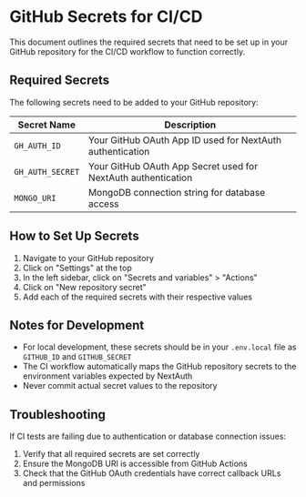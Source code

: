 # GitHub Secrets for CI/CD

This document outlines the required secrets that need to be set up in your GitHub repository for the CI/CD workflow to function correctly.

## Required Secrets

The following secrets need to be added to your GitHub repository:

| Secret Name | Description |
|-------------|-------------|
| `GH_AUTH_ID` | Your GitHub OAuth App ID used for NextAuth authentication |
| `GH_AUTH_SECRET` | Your GitHub OAuth App Secret used for NextAuth authentication |
| `MONGO_URI` | MongoDB connection string for database access |

## How to Set Up Secrets

1. Navigate to your GitHub repository
2. Click on "Settings" at the top
3. In the left sidebar, click on "Secrets and variables" > "Actions"
4. Click on "New repository secret"
5. Add each of the required secrets with their respective values

## Notes for Development

- For local development, these secrets should be in your `.env.local` file as `GITHUB_ID` and `GITHUB_SECRET`
- The CI workflow automatically maps the GitHub repository secrets to the environment variables expected by NextAuth
- Never commit actual secret values to the repository

## Troubleshooting

If CI tests are failing due to authentication or database connection issues:

1. Verify that all required secrets are set correctly
2. Ensure the MongoDB URI is accessible from GitHub Actions
3. Check that the GitHub OAuth credentials have correct callback URLs and permissions 